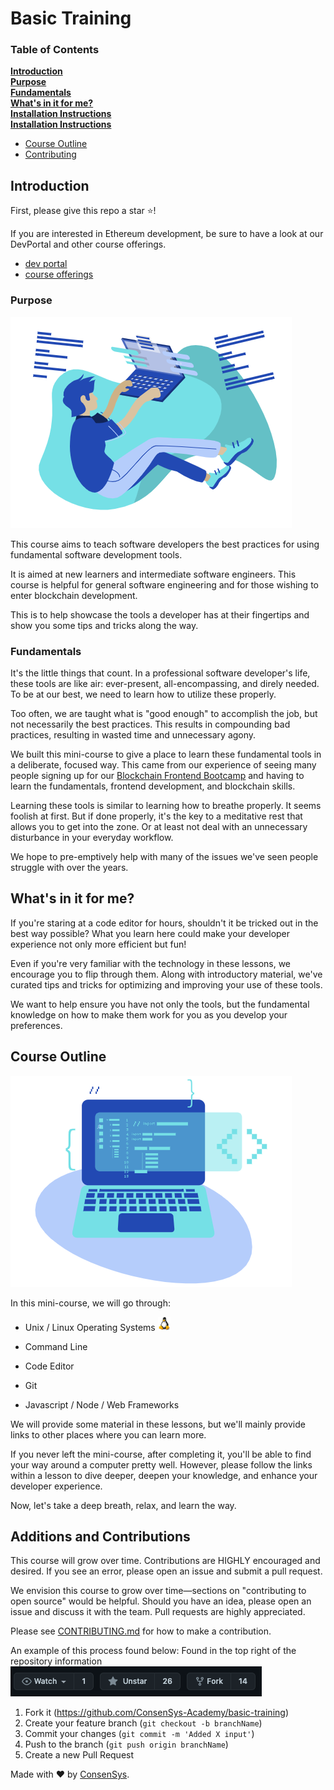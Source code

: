 # Basic Training

### Table of Contents

**[Introduction](#Introduction)**<br>
**[Purpose](#Purpose)**<br>
**[Fundamentals](#Fundamentals)**<br>
**[What's in it for me?](#What's-in-it-for-me?)**<br>
**[Installation Instructions](#Introduction)**<br>
**[Installation Instructions](#Introduction)**<br>

- [Course Outline](##Course-Outline)
- [Contributing](##Additions-and-Contributions)

## Introduction

First, please give this repo a star ⭐️!

If you are interested in Ethereum development, be sure to have a look at our DevPortal and other course offerings.

- [dev portal](https://consensys.net/developers/)
- [course offerings](https://consensys.net/academy/)

### Purpose

![code img](./img/codeImg.png)

This course aims to teach software developers the best practices for using fundamental software development tools.

It is aimed at new learners and intermediate software engineers. This course is helpful for general software engineering and for those wishing to enter blockchain development.

This is to help showcase the tools a developer has at their fingertips and show you some tips and tricks along the way.

### Fundamentals

It's the little things that count. In a professional software developer's life, these tools are like air: ever-present, all-encompassing, and direly needed. To be at our best, we need to learn how to utilize these properly.

Too often, we are taught what is "good enough" to accomplish the job, but not necessarily the best practices. This results in compounding bad practices, resulting in wasted time and unnecessary agony.

We built this mini-course to give a place to learn these fundamental tools in a deliberate, focused way. This came from our experience of seeing many people signing up for our [Blockchain Frontend Bootcamp](https://consensys.net/academy/bootcamp/) and having to learn the fundamentals, frontend development, and blockchain skills.

Learning these tools is similar to learning how to breathe properly. It seems foolish at first. But if done properly, it's the key to a meditative rest that allows you to get into the zone. Or at least not deal with an unnecessary disturbance in your everyday workflow.

We hope to pre-emptively help with many of the issues we've seen people struggle with over the years.

## What's in it for me?

If you're staring at a code editor for hours, shouldn't it be tricked out in the best way possible? What you learn here could make your developer experience not only more efficient but fun!

Even if you're very familiar with the technology in these lessons, we encourage you to flip through them. Along with introductory material, we've curated tips and tricks for optimizing and improving your use of these tools.

We want to help ensure you have not only the tools, but the fundamental knowledge on how to make them work for you as you develop your preferences.

## Course Outline

![code img](./img/laptop.png)

In this mini-course, we will go through:

- Unix / Linux Operating Systems <img src = "img/linux.png" width="20">

- Command Line
- Code Editor
- Git
- Javascript / Node / Web Frameworks

We will provide some material in these lessons, but we'll mainly provide links to other places where you can learn more.

If you never left the mini-course, after completing it, you'll be able to find your way around a computer pretty well. However, please follow the links within a lesson to dive deeper, deepen your knowledge, and enhance your developer experience.

Now, let's take a deep breath, relax, and learn the way.

## Additions and Contributions

This course will grow over time. Contributions are HIGHLY encouraged and desired. If you see an error, please open an issue and submit a pull request.

We envision this course to grow over time—sections on "contributing to open source" would be helpful. Should you have an idea, please open an issue and discuss it with the team. Pull requests are highly appreciated.

Please see [CONTRIBUTING.md](./CONTRIBUTING.md) for how to make a contribution.

An example of this process found below:
Found in the top right of the repository information ![fork location](./img/fork.png)

1. Fork it (<https://github.com/ConsenSys-Academy/basic-training>)
2. Create your feature branch (`git checkout -b branchName`)
3. Commit your changes (`git commit -m 'Added X input'`)
4. Push to the branch (`git push origin branchName`)
5. Create a new Pull Request

Made with ♥️ by [ConsenSys](https://consensys.net/).
